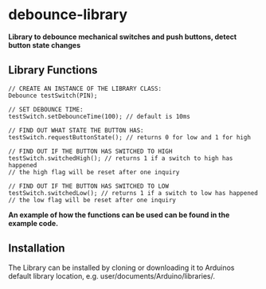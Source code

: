 # debounce-library 

**Library to debounce mechanical switches and push buttons, detect button state changes**


Library Functions
-----------------

	
	// CREATE AN INSTANCE OF THE LIBRARY CLASS:
	Debounce testSwitch(PIN);

	// SET DEBOUNCE TIME:
	testSwitch.setDebounceTime(100); // default is 10ms

	// FIND OUT WHAT STATE THE BUTTON HAS:
	testSwitch.requestButtonState(); // returns 0 for low and 1 for high

	// FIND OUT IF THE BUTTON HAS SWITCHED TO HIGH
	testSwitch.switchedHigh(); // returns 1 if a switch to high has happened
	// the high flag will be reset after one inquiry

	// FIND OUT IF THE BUTTON HAS SWITCHED TO LOW
	testSwitch.switchedLow(); // returns 1 if a switch to low has happened
	// the low flag will be reset after one inquiry
 

**An example of how the functions can be used can be found in the example code.**	
  

Installation
------------
The Library can be installed by cloning or downloading it to Arduinos default library location, e.g. user/documents/Arduino/libraries/.

